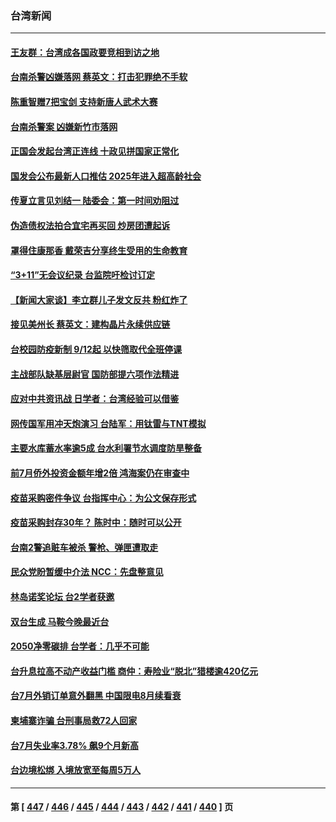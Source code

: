 ### 台湾新闻
---
#### [王友群：台湾成各国政要竞相到访之地](../../pages/ncid1349361/n13807989.md) 
#### [台南杀警凶嫌落网 蔡英文：打击犯罪绝不手软](../../pages/ncid1349361/n13808100.md) 
#### [陈重智赠7把宝剑 支持新唐人武术大赛](../../pages/ncid1349361/n13806573.md) 
#### [台南杀警案 凶嫌新竹市落网](../../pages/ncid1349361/n13808001.md) 
#### [正国会发起台湾正连线 十政见拼国家正常化](../../pages/ncid1349361/n13807794.md) 
#### [国发会公布最新人口推估 2025年进入超高龄社会](../../pages/ncid1349361/n13807788.md) 
#### [传夏立言见刘结一 陆委会：第一时间劝阻过](../../pages/ncid1349361/n13807790.md) 
#### [伪造债权法拍合宜宅再买回 炒房团遭起诉](../../pages/ncid1349361/n13807791.md) 
#### [罩得住康那香 戴荣吉分享终生受用的生命教育](../../pages/ncid1349361/n13807635.md) 
#### [“3+11”无会议纪录 台监院吁检讨订定](../../pages/ncid1349361/n13807780.md) 
#### [【新闻大家谈】李立群儿子发文反共 粉红炸了](../../pages/ncid1349361/n13807691.md) 
#### [接见美州长 蔡英文：建构晶片永续供应链](../../pages/ncid1349361/n13807772.md) 
#### [台校园防疫新制 9/12起 以快筛取代全班停课](../../pages/ncid1349361/n13807759.md) 
#### [主战部队缺基层尉官 国防部提六项作法精进](../../pages/ncid1349361/n13807755.md) 
#### [应对中共资讯战 日学者：台湾经验可以借鉴](../../pages/ncid1349361/n13807753.md) 
#### [网传国军用冲天炮演习 台陆军：用钛雷与TNT模拟](../../pages/ncid1349361/n13807757.md) 
#### [主要水库蓄水率逾5成 台水利署节水调度防旱整备](../../pages/ncid1349361/n13807643.md) 
#### [前7月侨外投资金额年增2倍 鸿海案仍在审查中](../../pages/ncid1349361/n13807637.md) 
#### [疫苗采购密件争议 台指挥中心：为公文保存形式](../../pages/ncid1349361/n13807677.md) 
#### [疫苗采购封存30年？ 陈时中：随时可以公开](../../pages/ncid1349361/n13807676.md) 
#### [台南2警追赃车被杀  警枪、弹匣遭取走](../../pages/ncid1349361/n13807656.md) 
#### [民众党盼暂缓中介法 NCC：先盘整意见](../../pages/ncid1349361/n13807735.md) 
#### [林岛诺奖论坛 台2学者获邀](../../pages/ncid1349361/n13807736.md) 
#### [双台生成 马鞍今晚最近台](../../pages/ncid1349361/n13807739.md) 
#### [2050净零碳排 台学者：几乎不可能](../../pages/ncid1349361/n13807708.md) 
#### [台升息拉高不动产收益门槛 商仲：寿险业“脱北”猎楼逾420亿元](../../pages/ncid1349361/n13807679.md) 
#### [台7月外销订单意外翻黑 中国限电8月续看衰](../../pages/ncid1349361/n13807706.md) 
#### [柬埔寨诈骗 台刑事局救72人回家](../../pages/ncid1349361/n13807681.md) 
#### [台7月失业率3.78% 飙9个月新高](../../pages/ncid1349361/n13807683.md) 
#### [台边境松绑 入境放宽至每周5万人](../../pages/ncid1349361/n13807686.md) 

---
#### 第 [ [447](./447.md) / [446](./446.md) / [445](./445.md) / [444](./444.md) / [443](./443.md) / [442](./442.md) / [441](./441.md) / [440](./440.md) ] 页
